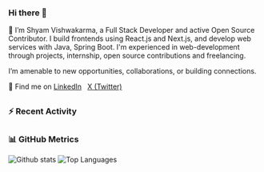 ### Hi there 👋
🙌 I’m Shyam Vishwakarma, a Full Stack Developer and active Open Source Contributor. I build frontends using React.js and Next.js, and develop web services with Java, Spring Boot. I'm experienced in web-development through projects, internship, open source contributions and freelancing.
<p></p>
I’m amenable to new opportunities, collaborations, or building connections.
<p></p>
<p align="left">
    🤝 Find me on
  <a href="https://www.linkedin.com/in/shyam-vishwakarma">LinkedIn</a>
    &nbsp;
  <a href="https://x.com/_shyam_v?t=ADOyWzHN8x5WXXqHPL3Lrg&s=09">X (Twitter)</a>
</p>

<!---## 🚀 Experience
- **[Company Name]** | [Position] | [Duration]
  - [Key Achievement/Responsibility]
  - [Key Achievement/Responsibility]

- **[Company Name]** | [Position] | [Duration]
  - [Key Achievement/Responsibility]
  - [Key Achievement/Responsibility]

## 💻 Projects
### [Project Name]
- Description: Brief project description
- Tech Stack: [Technologies]
- [Live Demo](link) | [GitHub](link)

### [Project Name]
- Description: Brief project description
- Tech Stack: [Technologies]
- [Live Demo](link) | [GitHub](link)--->

##
### :zap: Recent Activity
<!--START_SECTION:activity-->

<!--END_SECTION:activity-->
##
### 📊 GitHub Metrics
  <!-- Profile Details -->
  <!---
  <img src="https://github-profile-summary-cards.vercel.app/api/cards/profile-details?username=shyam-vishwakarma&theme=transparent" alt="Profile Details" />
      <img src="https://github-readme-streak-stats.herokuapp.com/?user=shyam-vishwakarma&theme=transparent&hide_border=true" alt="GitHub Streak" />
  --->

<!---<div align="left">
  <!-- GitHub Stats Card -->
  <!---<img src="https://github-readme-stats.vercel.app/api?username=shyam-vishwakarma&show_icons=true&theme=radical&count_private=true&include_all_commits=true&hide_border=true" alt="GitHub Stats" />
</div>--->

<div align="left">

  <img src="http://github-profile-summary-cards.vercel.app/api/cards/stats?username=shyam-vishwakarma&theme=transparent" alt="Github stats" />
<img src="https://github-readme-stats.vercel.app/api/top-langs/?username=shyam-vishwakarma&layout=compact&theme=transparent&hide_border=true&langs_count=8" alt="Top Languages" />
<div align="left">
    
<!--
  <img src="https://github-profile-summary-cards.vercel.app/api/cards/most-commit-language?username=shyam-vishwakarma&theme=transparent&exclude=html&hide_border=false" alt="Commits per Language" />
  <img src="http://github-profile-summary-cards.vercel.app/api/cards/repos-per-language?username=shyam-vishwakarma&theme=transparent&exclude=html" alt="repos-per-language" />
</div>

##
### 🏆 Trophies

<div align="left">
  <img src="https://github-profile-trophy.vercel.app/?username=shyam-vishwakarma&theme=radical&no-frame=true&no-bg=false&margin-w=4&row=1&column=4" alt="GitHub Trophies" />
</div>
-->


